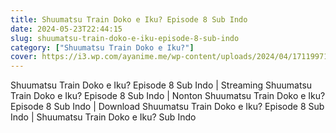 ```yaml
---
title: Shuumatsu Train Doko e Iku? Episode 8 Sub Indo
date: 2024-05-23T22:44:15
slug: shuumatsu-train-doko-e-iku-episode-8-sub-indo
category: ["Shuumatsu Train Doko e Iku?"]
cover: https://i3.wp.com/ayanime.me/wp-content/uploads/2024/04/1711997161-8309-137451.jpg
---
```


<p>Shuumatsu Train Doko e Iku? Episode 8 Sub Indo | Streaming Shuumatsu Train Doko e Iku? Episode 8 Sub Indo | Nonton Shuumatsu Train Doko e Iku? Episode 8 Sub Indo | Download Shuumatsu Train Doko e Iku? Episode 8 Sub Indo | Shuumatsu Train Doko e Iku? Sub Indo</p>

